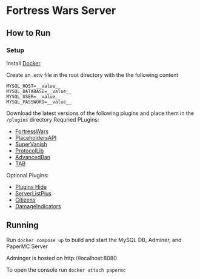 # Fortress Wars Server

## How to Run

### Setup

Install [Docker](https://www.docker.com/products/docker-desktop/)

Create an .env file in the root directory with the the following content

```
MYSQL_HOST=__value__
MYSQL_DATABASE=__value__
MYSQL_USER=__value__
MYSQL_PASSWORD=__value__
```

Download the latest versions of the following plugins and place them in the `/plugins` directory
Requried PLugins:
- [FortressWars](https://github.com/Fortress-Wars/FortressWars-3.0/releases)
- [PlaceholdersAPI](https://www.spigotmc.org/resources/placeholderapi.6245/)
- [SuperVanish](https://www.spigotmc.org/resources/advancedban.8695/)
- [ProtocolLib](https://www.spigotmc.org/resources/protocollib.1997/updates)
- [AdvancedBan](https://www.spigotmc.org/resources/supervanish-be-invisible.1331/)
- [TAB](https://modrinth.com/plugin/tab-was-taken)

Optional Plugins:
- [Plugins Hide](https://www.spigotmc.org/resources/plugin-hide-1-13-1-20-choose-which-commands-players-can-execute-and-see.68767/)
- [ServerListPlus](https://www.spigotmc.org/resources/serverlistplus.241/)
- [Citizens](https://www.spigotmc.org/resources/citizens.13811/)
- [DamageIndicators](https://www.spigotmc.org/resources/%E2%98%A0%EF%B8%8Fdamageindicator%E2%98%A0%EF%B8%8F-customisable-damage-indicator-multicolor-support-100-lagless-%E2%9C%A8.92423/)

## Running

Run `docker compose up` to build and start the MySQL DB, Adminer, and PaperMC Server

Adminger is hosted on http://localhost:8080

To open the console run `docker attach papermc`